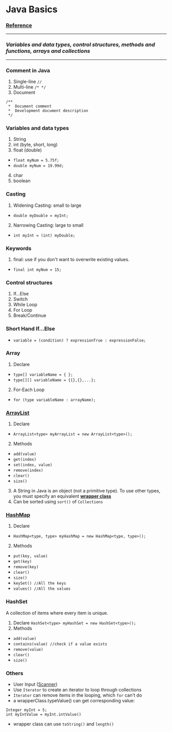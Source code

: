 # Java Basics
### [Reference](https://github.com/Tenphun0503/Practices_Java/blob/main/src/TopicReference.java)

---
### *Variables and data types, control structures, methods and functions, arrays and collections*

---

### Comment in Java
1. Single-line `//`
2. Multi-line `/* */`
3. Document
```
/**
 *  Document comment
 *  Development document description
 */
```

### Variables and data types
1. String
2. int (byte, short, long)
3. float (double)
- `float myNum = 5.75f;`
- `double myNum = 19.99d;`
4. char
5. boolean

### Casting
1. Widening Casting: small to large
- `double myDouble = myInt;`
2. Narrowing Casting: large to small
-  `int myInt = (int) myDouble;`

### Keywords
1. final: use if you don't want to overwrite existing values.
- `final int myNum = 15;`

### Control structures
1. If...Else
2. Switch
3. While Loop
4. For Loop
5. Break/Continue

### Short Hand If...Else
- `variable = (condition) ? expressionTrue : expressionFalse;`

### Array
1. Declare
- `type[] variableName = { };`
- `type[][] variableName = {{},{},...};`
2. For-Each Loop
- `for (type variableName : arrayName);`

### [ArrayList](https://www.w3schools.com/java/java_arraylist.asp)
1. Declare
- `ArrayList<type> myArrayList = new ArrayList<type>();`
2. Methods
- `add(value)`
- `get(index)`
- `set(index, value)`
- `remove(index)`
- `clear()`
- `size()`
3. A String in Java is an object (not a primitive type). 
To use other types, you must specify an equivalent [**wrapper class**](https://www.w3schools.com/java/java_wrapper_classes.asp)  
4. Can be sorted using `sort()` of `Collections`

### [HashMap](https://www.w3schools.com/java/java_hashmap.asp)
1. Declare
- `HashMap<type, type> myHashMap = new HashMap<type, type>();`
2. Methods
- `put(key, value)`
- `get(key)`
- `remove(key)`
- `clear()`
- `size()`
- `keySet() //All the keys`
- `values() //All the values`

### HashSet
A collection of items where every item is unique.
1. Declare
`HashSet<type> myHashSet = new HashSet<type>();`
1. Methods
- `add(value)`
- `contains(value) //check if a value exists`
- `remove(value)`
- `clear()`
- `size()`

### Others
- User Input ([Scanner](https://www.w3schools.com/java/java_user_input.asp))
- Use `Iterator` to create an iterator to loop through collections
- `Iterator` can remove items in the looping, which `for` can't do
- a wrapperClass.typeValue() can get corresponding value:   
```
Integer myInt = 5;
int myIntValue = myInt.intValue()
```
- wrapper class can use `toString()` and `length()`